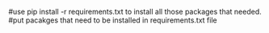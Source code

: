 #use pip install -r requirements.txt to install all those packages that needed.
#put pacakges that need to be installed in requirements.txt file
